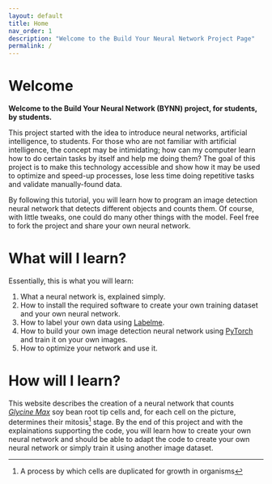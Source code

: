 ```yaml
---
layout: default
title: Home
nav_order: 1
description: "Welcome to the Build Your Neural Network Project Page"
permalink: /
---
```


# Welcome

**Welcome to the Build Your Neural Network (BYNN) project, for students, by students.**

This project started with the idea to introduce neural networks, artificial intelligence, to students. For those who are
not familiar with artificial intelligence, the concept may be intimidating; how can my computer learn how to do certain
tasks by itself and help me doing them? The goal of this project is to make this technology accessible and show how it
may be used to optimize and speed-up processes, lose less time doing repetitive tasks and validate manually-found data.

By following this tutorial, you will learn how to program an image detection neural network that detects different
objects and counts them. Of course, with little tweaks, one could do many other things with the model. Feel free to fork
the project and share your own neural network.

# What will I learn?

Essentially, this is what you will learn:

1. What a neural network is, explained simply.
2. How to install the required software to create your own training dataset and your own neural network.
3. How to label your own data using [Labelme](https://github.com/wkentaro/labelme).
4. How to build your own image detection neural network using [PyTorch](https://pytorch.org/) and train it on your own images.
5. How to optimize your network and use it.

# How will I learn?

This website describes the creation of a neural network that counts
[_Glycine Max_](https://en.wikipedia.org/wiki/Soybean) soy bean root tip cells and, for each cell on the picture,
determines their mitosis[^mitosis] stage. By the end of this project and with the explainations supporting the code, you
will learn how to create your own neural network and should be able to adapt the code to create your own neural network
or simply train it using another image dataset.

[^mitosis]: A process by which cells are duplicated for growth in organisms
